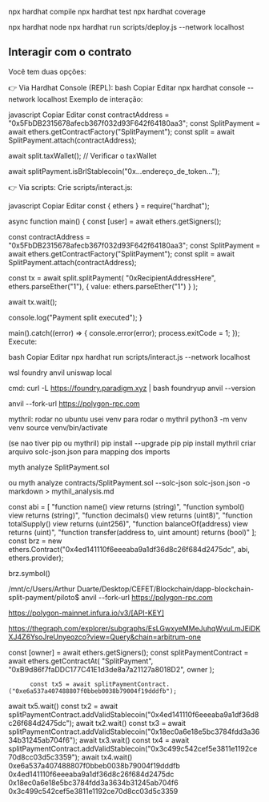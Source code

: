 npx hardhat compile
npx hardhat test
npx hardhat coverage

npx hardhat node
npx hardhat run scripts/deploy.js --network localhost


## Interagir com o contrato
Você tem duas opções:

👉 Via Hardhat Console (REPL):
bash
Copiar
Editar
npx hardhat console --network localhost
Exemplo de interação:

javascript
Copiar
Editar
const contractAddress = "0x5FbDB2315678afecb367f032d93F642f64180aa3";
const SplitPayment = await ethers.getContractFactory("SplitPayment");
const split = await SplitPayment.attach(contractAddress);

await split.taxWallet(); // Verificar o taxWallet

await splitPayment.isBrlStablecoin("0x...endereço_de_token...");



👉 Via scripts:
Crie scripts/interact.js:

javascript
Copiar
Editar
const { ethers } = require("hardhat");

async function main() {
  const [user] = await ethers.getSigners();

  const contractAddress = "0x5FbDB2315678afecb367f032d93F642f64180aa3";
  const SplitPayment = await ethers.getContractFactory("SplitPayment");
  const split = await SplitPayment.attach(contractAddress);

  const tx = await split.splitPayment(
    "0xRecipientAddressHere",
    ethers.parseEther("1"),
    { value: ethers.parseEther("1") }
  );

  await tx.wait();

  console.log("Payment split executed");
}

main().catch((error) => {
  console.error(error);
  process.exitCode = 1;
});
Execute:

bash
Copiar
Editar
npx hardhat run scripts/interact.js --network localhost


wsl
foundry
anvil
uniswap local


cmd:
curl -L https://foundry.paradigm.xyz | bash
foundryup
anvil --version

anvil --fork-url https://polygon-rpc.com

mythril:
rodar no ubuntu
usei venv para rodar o mythril
python3 -m venv venv
source venv/bin/activate

(se nao tiver pip ou mythril)
pip install --upgrade pip
pip install mythril
criar arquivo solc-json.json para mapping dos imports


myth analyze SplitPayment.sol

ou
myth analyze contracts/SplitPayment.sol --solc-json solc-json.json -o markdown > mythil_analysis.md


const abi = [
  "function name() view returns (string)",
  "function symbol() view returns (string)",
  "function decimals() view returns (uint8)",
  "function totalSupply() view returns (uint256)",
  "function balanceOf(address) view returns (uint)",
  "function transfer(address to, uint amount) returns (bool)"
];
const brz = new ethers.Contract("0x4ed141110f6eeeaba9a1df36d8c26f684d2475dc", abi, ethers.provider);

brz.symbol()



/mnt/c/Users/Arthur Duarte/Desktop/CEFET/Blockchain/dapp-blockchain-split-payment/piloto$ anvil --fork-url https://polygon-rpc.com

https://polygon-mainnet.infura.io/v3/[API-KEY]

https://thegraph.com/explorer/subgraphs/EsLGwxyeMMeJuhqWvuLmJEiDKXJ4Z6YsoJreUnyeozco?view=Query&chain=arbitrum-one




 const [owner] = await ethers.getSigners();
    const splitPaymentContract = await ethers.getContractAt(
      "SplitPayment",
      "0xB9d86f7faDDC177C41E1d3de8a7a21127a8018D2",
      owner
    );

          const tx5 = await splitPaymentContract.("0xe6a537a407488807f0bbeb0038b79004f19dddfb");
await tx5.wait()
          const tx2 = await splitPaymentContract.addValidStablecoin("0x4ed141110f6eeeaba9a1df36d8c26f684d2475dc");
await tx2.wait()
          const tx3 = await splitPaymentContract.addValidStablecoin("0x18ec0a6e18e5bc3784fdd3a3634b31245ab704f6");
          await tx3.wait()
          const tx4 = await splitPaymentContract.addValidStablecoin("0x3c499c542cef5e3811e1192ce70d8cc03d5c3359");
          await tx4.wait()
0xe6a537a407488807f0bbeb0038b79004f19dddfb
0x4ed141110f6eeeaba9a1df36d8c26f684d2475dc
0x18ec0a6e18e5bc3784fdd3a3634b31245ab704f6
0x3c499c542cef5e3811e1192ce70d8cc03d5c3359
